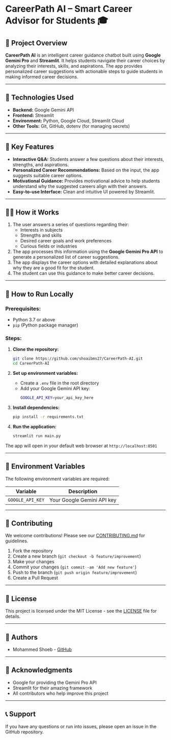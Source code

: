 # CareerPath AI – Smart Career Advisor for Students 🎓

## 📌 Project Overview
**CareerPath AI** is an intelligent career guidance chatbot built using **Google Gemini Pro** and **Streamlit**. It helps students navigate their career choices by analyzing their interests, skills, and aspirations. The app provides personalized career suggestions with actionable steps to guide students in making informed career decisions.

---

## 🔧 **Technologies Used**
- **Backend:** Google Gemini API
- **Frontend:** Streamlit
- **Environment:** Python, Google Cloud, Streamlit Cloud
- **Other Tools:** Git, GitHub, dotenv (for managing secrets)

---

## 🌟 **Key Features**
- **Interactive Q&A:** Students answer a few questions about their interests, strengths, and aspirations.
- **Personalized Career Recommendations:** Based on the input, the app suggests suitable career options.
- **Motivational Guidance:** Provides motivational advice to help students understand why the suggested careers align with their answers.
- **Easy-to-use Interface:** Clean and intuitive UI powered by Streamlit.

---

## 🧑‍💻 **How it Works**

1. The user answers a series of questions regarding their:
   - Interests in subjects
   - Strengths and skills
   - Desired career goals and work preferences
   - Curious fields or industries
2. The app processes this information using the **Google Gemini Pro API** to generate a personalized list of career suggestions.
3. The app displays the career options with detailed explanations about why they are a good fit for the student.
4. The student can use this guidance to make better career decisions.

---

## 🚀 **How to Run Locally**

### Prerequisites:
- Python 3.7 or above
- `pip` (Python package manager)

### Steps:
1. **Clone the repository:**
   ```bash
   git clone https://github.com/shoaibms27/CareerPath-AI.git
   cd CareerPath-AI

2. **Set up environment variables:**
   - Create a `.env` file in the root directory
   - Add your Google Gemini API key:
     ```bash
     GOOGLE_API_KEY=your_api_key_here
     ```

3. **Install dependencies:**
   ```bash
   pip install -r requirements.txt
   ```

4. **Run the application:**
   ```bash
   streamlit run main.py
   ```

The app will open in your default web browser at `http://localhost:8501`

---

## 🔑 **Environment Variables**

The following environment variables are required:

| Variable | Description |
|----------|-------------|
| `GOOGLE_API_KEY` | Your Google Gemini API key |

---

## 🤝 **Contributing**

We welcome contributions! Please see our [CONTRIBUTING.md](CONTRIBUTING.md) for guidelines.

1. Fork the repository
2. Create a new branch (`git checkout -b feature/improvement`)
3. Make your changes
4. Commit your changes (`git commit -am 'Add new feature'`)
5. Push to the branch (`git push origin feature/improvement`)
6. Create a Pull Request

---

## 📝 **License**

This project is licensed under the MIT License - see the [LICENSE](LICENSE) file for details.

---

## 👥 **Authors**

- Mohammed Shoeb - [GitHub](https://github.com/shoaibms27)

---

## 🙏 **Acknowledgments**

- Google for providing the Gemini Pro API
- Streamlit for their amazing framework
- All contributors who help improve this project

---

## 📞 **Support**

If you have any questions or run into issues, please open an issue in the GitHub repository.

